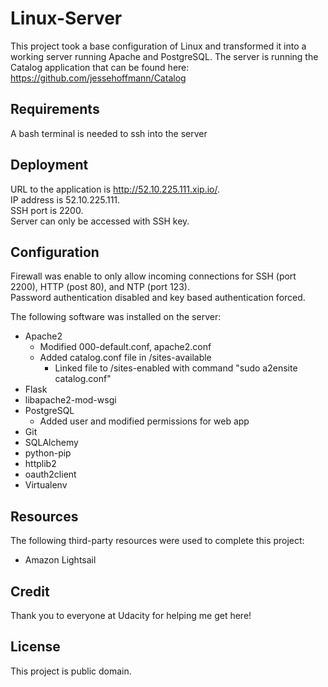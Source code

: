 # Linux-Server
This project took a base configuration of Linux and transformed it into a working server running Apache and PostgreSQL. The server is running the Catalog application that can be found here:
https://github.com/jessehoffmann/Catalog

## Requirements
A bash terminal is needed to ssh into the server

## Deployment
URL to the application is http://52.10.225.111.xip.io/.  
IP address is 52.10.225.111.  
SSH port is 2200.  
Server can only be accessed with SSH key.

## Configuration
Firewall was enable to only allow incoming connections for SSH (port 2200), HTTP (post 80), and NTP (port 123).  
Password authentication disabled and key based authentication forced.  

The following software was installed on the server:
* Apache2
  * Modified 000-default.conf, apache2.conf
  * Added catalog.conf file in /sites-available
    * Linked file to /sites-enabled with command "sudo a2ensite catalog.conf"
* Flask
* libapache2-mod-wsgi
* PostgreSQL
  * Added user and modified permissions for web app
* Git
* SQLAlchemy
* python-pip
* httplib2
* oauth2client
* Virtualenv

## Resources
The following third-party resources were used to complete this project:
* Amazon Lightsail

## Credit
Thank you to everyone at Udacity for helping me get here!

## License
This project is public domain.
